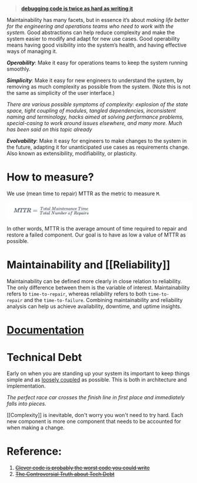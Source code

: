 > **[debugging code is twice as hard as writing it](https://read.engineerscodex.com/p/clever-code-is-probably-the-worst#:~:text=There%E2%80%99s%20a-,popular%20saying,-that%20debugging%20code)**

Maintainability has many facets, but in essence it’s about *making life better for the engineering and operations teams who need to work with the system.* Good abstractions can help reduce complexity and make the system easier to modify and adapt for new use cases. Good operability means having good visibility into the system’s health, and having effective ways of managing it.

***Operability***: Make it easy for operations teams to keep the system running smoothly.

***Simplicity***: Make it easy for new engineers to understand the system, by removing as much complexity as possible from the system. (Note this is not the same as simplicity of the user interface.)

*There are various possible symptoms of complexity: explosion of the state space, tight coupling of modules, tangled dependencies, inconsistent naming and terminology, hacks aimed at solving performance problems, special-casing to work around issues elsewhere, and many more. Much has been said on this topic already*

***Evolvability***: Make it easy for engineers to make changes to the system in the future, adapting it for unanticipated use cases as requirements change. Also known as extensibility, modifiability, or plasticity.

# How to measure?

We use (mean time to repair) MTTR as the metric to measure `M`.

![](../../../_Attachments/Pasted%20image%2020240118165301.png)

In other words, MTTR is the average amount of time required to repair and restore a failed component. Our goal is to have as low a value of MTTR as possible.

# Maintainability and [[Reliability]]

Maintainability can be defined more clearly in close relation to reliability. The only difference between them is the variable of interest. Maintainability refers to `time-to-repair`, whereas reliability refers to both `time-to-repair` and the `time-to-failure`. Combining maintainability and reliability analysis can help us achieve availability, downtime, and uptime insights.
# [Documentation](Documentation.md)

# Technical Debt

Early on when you are standing up your system its important to keep things simple and as [loosely coupled](Coupling.md) as possible. This is both in architecture and implementation.

*The perfect race car crosses the finish line in first place and immediately falls into pieces.*

[[Complexity]] is inevitable, don't worry you won't need to try hard. Each new component is more one component that needs to be accounted for when making a change.

# Reference:

1. ~~[Clever code is probably the worst code you could write](https://read.engineerscodex.com/p/clever-code-is-probably-the-worst)~~
2. ~~[The Controversial Truth about Tech Debt](https://medium.com/@raphael.moutard/the-controversial-truth-about-tech-debt-09ad0f787888)~~